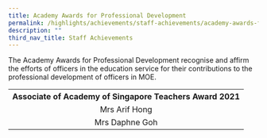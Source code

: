 ```yaml
---
title: Academy Awards for Professional Development
permalink: /highlights/achievements/staff-achievements/academy-awards-for-professional-development/
description: ""
third_nav_title: Staff Achievements
---
```

<p>The Academy Awards for Professional Development recognise and affirm the efforts of officers in the education service for their contributions to the professional development of officers in MOE.</p>
<table>
<tbody>
<tr>
<th style="text-align: center;">Associate of Academy of Singapore Teachers Award 2021</th>
</tr>
<tr>
<td style="text-align: center;">Mrs Arif Hong</td>
</tr>
<tr>
<td style="text-align: center;">Mrs Daphne Goh</td>
</tr>
</tbody>
</table>